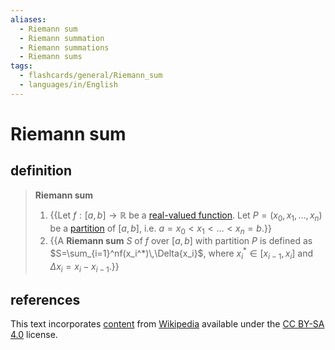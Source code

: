 ```yaml
---
aliases:
  - Riemann sum
  - Riemann summation
  - Riemann summations
  - Riemann sums
tags:
  - flashcards/general/Riemann_sum
  - languages/in/English
---
```


# Riemann sum

## definition

> __Riemann sum__
>
> 1. {{Let $f:[a,b]\to\mathbb{R}$ be a [real-valued function](real-valued%20function.md). Let $P=(x_0,x_1,\ldots,x_n)$ be a [partition](partition%20of%20an%20interval.md) of $[a,b]$, i.e. $a=x_0<x_1<\ldots<x_n=b$.}}
> 2. {{A __Riemann sum__ $S$ of $f$ over $[a,b]$ with partition $P$ is defined as $S=\sum_{i=1}^nf(x_i^*)\,\Delta{x_i}$, where $x_i^*\in[x_{i-1},x_i]$ and $\Delta{x_i}=x_i-x_{i-1}$.}} <!--SR:!2024-04-20,88,270!2024-02-19,46,250-->

## references

This text incorporates [content](https://en.wikipedia.org/wiki/Riemann_sum) from [Wikipedia](Wikipedia.md) available under the [CC BY-SA 4.0](https://creativecommons.org/licenses/by-sa/4.0/) license.
